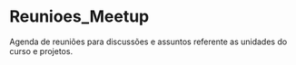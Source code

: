 # Reunioes_Meetup
Agenda de reuniões para discussões e assuntos referente as unidades do curso e projetos.
